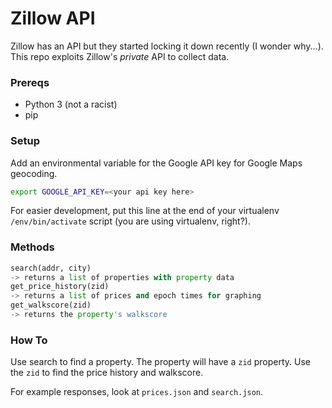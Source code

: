 # Zillow API

Zillow has an API but they started locking it down recently (I wonder why...). This repo exploits Zillow's _private_ API to collect data.

### Prereqs

-   Python 3 (not a racist)
-   pip

### Setup

Add an environmental variable for the Google API key for Google Maps geocoding.

```sh
export GOOGLE_API_KEY=<your api key here>
```

For easier development, put this line at the end of your virtualenv `/env/bin/activate` script (you are using virtualenv, right?).

### Methods

```py
search(addr, city)
-> returns a list of properties with property data
get_price_history(zid)
-> returns a list of prices and epoch times for graphing
get_walkscore(zid)
-> returns the property's walkscore
```

### How To

Use search to find a property. The property will have a `zid` property. Use the `zid` to find the price history and walkscore.

For example responses, look at `prices.json` and `search.json`.
